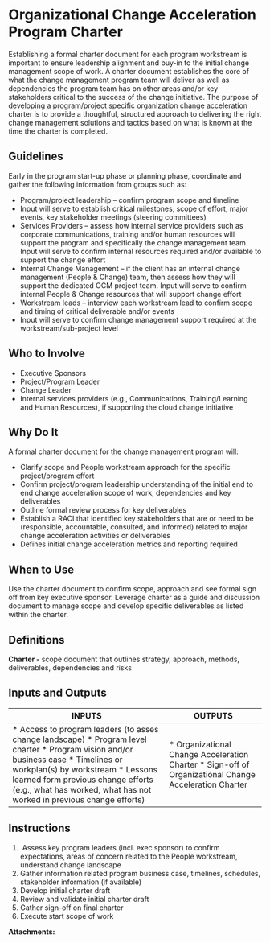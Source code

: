   

  

|    |    |    |    |
| --- | --- | --- | --- |

  

**Organizational Change Acceleration Program Charter**
======================================================

Establishing a formal charter document for each program workstream is important to ensure leadership alignment and buy-in to the initial change management scope of work. A charter document establishes the core of what the change management program team will deliver as well as dependencies the program team has on other areas and/or key stakeholders critical to the success of the change initiative. The purpose of developing a program/project specific organization change acceleration charter is to provide a thoughtful, structured approach to delivering the right change management solutions and tactics based on what is known at the time the charter is completed.

Guidelines
----------

Early in the program start-up phase or planning phase, coordinate and gather the following information from groups such as:

*   Program/project leadership – confirm program scope and timeline
*   Input will serve to establish critical milestones, scope of effort, major events, key stakeholder meetings (steering committees)
*   Services Providers – assess how internal service providers such as corporate communications, training and/or human resources will support the program and specifically the change management team. Input will serve to confirm internal resources required and/or available to support the change effort
*   Internal Change Management – if the client has an internal change management (People & Change) team, then assess how they will support the dedicated OCM project team. Input will serve to confirm internal People & Change resources that will support change effort
*   Workstream leads – interview each workstream lead to confirm scope and timing of critical deliverable and/or events
*   Input will serve to confirm change management support required at the workstream/sub-project level

Who to Involve
--------------

*   Executive Sponsors
*   Project/Program Leader
*   Change Leader
*   Internal services providers (e.g., Communications, Training/Learning and Human Resources), if supporting the cloud change initiative

Why Do It
---------

A formal charter document for the change management program will:

*   Clarify scope and People workstream approach for the specific project/program effort
*   Confirm project/program leadership understanding of the initial end to end change acceleration scope of work, dependencies and key deliverables
*   Outline formal review process for key deliverables
*   Establish a RACI that identified key stakeholders that are or need to be (responsible, accountable, consulted, and informed) related to major change acceleration activities or deliverables
*   Defines initial change acceleration metrics and reporting required

When to Use
-----------

Use the charter document to confirm scope, approach and see formal sign off from key executive sponsor. Leverage charter as a guide and discussion document to manage scope and develop specific deliverables as listed within the charter.

Definitions
-----------

**Charter -** scope document that outlines strategy, approach, methods, deliverables, dependencies and risks

Inputs and Outputs
------------------

| INPUTS | OUTPUTS |
| --- | --- |
|   *   Access to program leaders (to asses change landscape) *   Program level charter *   Program vision and/or business case *   Timelines or workplan(s) by workstream *   Lessons learned form previous change efforts (e.g., what has worked, what has not worked in previous change efforts)   |   *   Organizational Change Acceleration Charter *   Sign-off of Organizational Change Acceleration Charter   |

Instructions
------------

1.   Assess key program leaders (incl. exec sponsor) to confirm expectations, areas of concern related to the People workstream, understand change landscape
2.  Gather information related program business case, timelines, schedules, stakeholder information (if available)
3.  Develop initial charter draft
4.  Review and validate initial charter draft
5.  Gather sign-off on final charter
6.  Execute start scope of work

 **Attachments:** 

